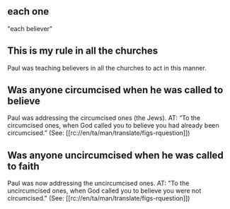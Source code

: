 ## each one ##

"each believer"

## This is my rule in all the churches ##

Paul was teaching believers in all the churches to act in this manner.

## Was anyone circumcised when he was called to believe ##

Paul was addressing the circumcised ones (the Jews). AT: “To the circumcised ones, when God called you to believe you had already been circumcised.” (See: [[rc://en/ta/man/translate/figs-rquestion]])

## Was anyone uncircumcised when he was called to faith ##

Paul was now addressing the uncircumcised ones. AT: "To the uncircumcised ones, when God called you to believe you were not circumcised." (See: [[rc://en/ta/man/translate/figs-rquestion]])